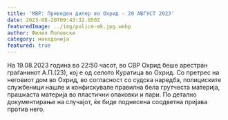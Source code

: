 ```yaml
---
title: 'МВР: Приведен дилер во Охрид - 20 АВГУСТ 2023'
date: 2023-08-20T09:43:32.050Z
featuredImage: ../img/police-mk.jpg.webp
author: Филип Поповски
category: македонија
featured: true
---
```

На 19.08.2023 година во 22:50 часот, во СВР Охрид беше арестран граѓанинот А.П.(23), кој е од селото Куратица во Охрид. Со претрес на неговиот дом во Охрид, во согласност со судска наредба, полициските службеници нашле и конфискувале правилна бела грутчеста материја, прашкаста материја во пластични опаковки и пари. По детално документирање на случајот, ќе биде поднесена соодветна пријава против него.
